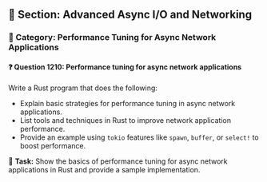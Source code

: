 ## 📘 Section: Advanced Async I/O and Networking  
### 🔹 Category: Performance Tuning for Async Network Applications  
#### ❓ Question 1210: Performance tuning for async network applications

Write a Rust program that does the following:

- Explain basic strategies for performance tuning in async network applications.
- List tools and techniques in Rust to improve network application performance.
- Provide an example using `tokio` features like `spawn`, `buffer`, or `select!` to boost performance.

🔧 **Task:** Show the basics of performance tuning for async network applications in Rust and provide a sample implementation.
